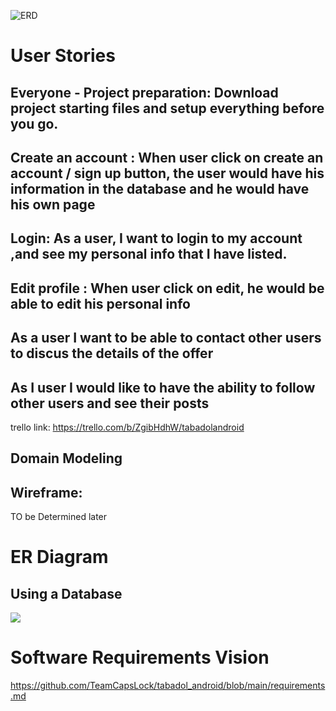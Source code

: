 ![ERD](https://user-images.githubusercontent.com/75928328/121337307-0fbdc500-c925-11eb-8062-85ba6b9dcba4.png)

# User Stories 
## Everyone - Project preparation: Download project starting files and setup everything before you go. 
## Create an account : When user click on create an account / sign up button, the user would have his information in the database and he would have his own page 
## Login: As a user, I want to login to my account ,and see my personal info that I have listed.
## Edit profile : When user click on edit, he would be able to edit his personal info 
## As a user I want to be able to contact other users to discus the details of the offer 
## As I user I would like to have the ability to follow other users and see their posts 

trello link:  https://trello.com/b/ZgibHdhW/tabadolandroid

## Domain Modeling 
## Wireframe:

TO be Determined later 


# ER Diagram
## Using a Database
![](assets/ERD.png)


# Software Requirements Vision
https://github.com/TeamCapsLock/tabadol_android/blob/main/requirements.md



